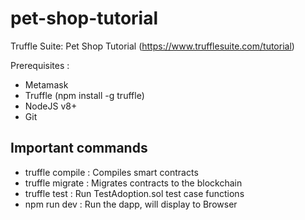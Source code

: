 # pet-shop-tutorial
Truffle Suite: Pet Shop Tutorial
(https://www.trufflesuite.com/tutorial)

Prerequisites :
- Metamask
- Truffle (npm install -g truffle)
- NodeJS v8+
- Git

Important commands
-----
- truffle compile : Compiles smart contracts
- truffle migrate : Migrates contracts to the blockchain
- truffle test : Run TestAdoption.sol test case functions
- npm run dev : Run the dapp, will display to Browser
